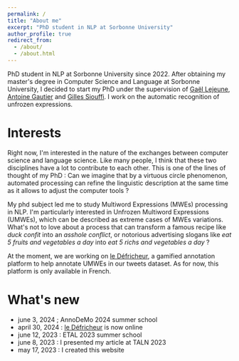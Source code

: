 ```yaml
---
permalink: /
title: "About me"
excerpt: "PhD student in NLP at Sorbonne University"
author_profile: true
redirect_from: 
  - /about/
  - /about.html
---
```


PhD student in NLP at Sorbonne University since 2022. After obtaining my master's degree in Computer Science and Language at Sorbonne University, I decided to start my PhD under the supervision of [Gaël Lejeune](https://www.lejeunegael.fr/), [Antoine Gautier](https://www.linkedin.com/in/antoinegautier/?originalSubdomain=fr) and [Gilles Siouffi](https://lettres.sorbonne-universite.fr/personnes/gilles-siouffi). I work on the automatic recognition of unfrozen expressions.

Interests
======

Right now, I'm interested in the nature of the exchanges between computer science and language science. Like many people, I think that these two disciplines have a lot to contribute to each other. This is one of the lines of thought of my PhD : Can we imagine that by a virtuous circle phenomenon, automated processing can refine the linguistic description at the same time as it allows to adjust the computer tools ?

My phd subject led me to study Multiword Expressions (MWEs) processing in NLP. I'm particularly interested in Unfrozen Multiword Expressions (UMWEs), which can be described as extreme cases of MWEs variations. What's not to love about a process that can transform a famous recipe like *duck confit* into an *asshole conflict*, or notorious advertising slogans like *eat 5 fruits and vegetables a day* into *eat 5 richs and vegetables a day* ?

At the moment, we are working on [le Défricheur](https://ceres.huma-num.fr/defricheur/), a gamified annotation platform to help annotate UMWEs in our tweets dataset. As for now, this platform is only available in French.

What's new
======

- june 3, 2024 ; AnnoDeMo 2024 summer school
- april 30, 2024 : [le Défricheur](https://ceres.huma-num.fr/defricheur/) is now online
- june 12, 2023 : ETAL 2023 summer school
- june 8, 2023 : I presented my article at TALN 2023
- may 17, 2023 : I created this website

